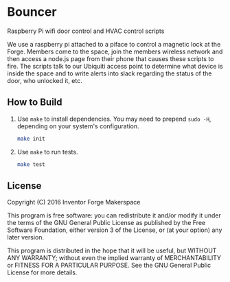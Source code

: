 # Bouncer
Raspberry Pi wifi door control and HVAC control scripts

We use a raspberry pi attached to a piface to control a magnetic lock at the Forge.  Members come to the space, join the members wireless network and then access a node.js page from their phone that causes these scripts to fire.  The scripts talk to our Ubiquiti access point to determine what device is inside the space and to write alerts into slack regarding the status of the door, who unlocked it, etc. 

## How to Build

1. Use `make` to install dependencies. You may need to prepend `sudo -H`, depending on your system's configuration.

     ```sh
    make init
    ```
2. Use `make` to run tests.

    ```sh
    make test
    ```

## License

Copyright (C) 2016 Inventor Forge Makerspace

This program is free software: you can redistribute it and/or modify
it under the terms of the GNU General Public License as published by
the Free Software Foundation, either version 3 of the License, or
(at your option) any later version.

This program is distributed in the hope that it will be useful,
but WITHOUT ANY WARRANTY; without even the implied warranty of
MERCHANTABILITY or FITNESS FOR A PARTICULAR PURPOSE.  See the
GNU General Public License for more details.


